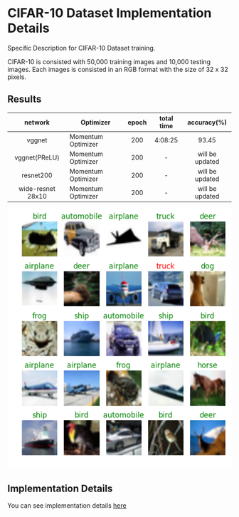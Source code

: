 # CIFAR-10 Dataset Implementation Details
Specific Description for CIFAR-10 Dataset training.

CIFAR-10 is consisted with 50,000 training images and 10,000 testing images.
Each images is consisted in an RGB format with the size of 32 x 32 pixels.

## Results
|      network      | Optimizer          | epoch | total time | accuracy(%)     |
|:-----------------:|--------------------|:-----:|:----------:|:---------------:|
|       vggnet      | Momentum Optimizer |  200  |   4:08:25  | 93.45           |
| vggnet(PReLU)     | Momentum Optimizer |  200  |      -     | will be updated |
|      resnet200    | Momentum Optimizer |  200  |      -     | will be updated |
| wide-resnet 28x10 | Momentum Optimizer |  200  |      -     | will be updated |

![alt text](../result/cifar10_result.png "CIFAR-10 Test Results")

## Implementation Details
You can see implementation details [here](../notebook/README.md)
